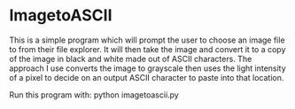 # ImagetoASCII

This is a simple program which will prompt the user to choose an image file to from their file explorer. It will then take the image and convert it to a copy of the image in black and white made out of ASCII characters. The approach I use converts the image to grayscale then uses the light intensity of a pixel to decide on an output ASCII character to paste into that location.

Run this program with: python imagetoascii.py
